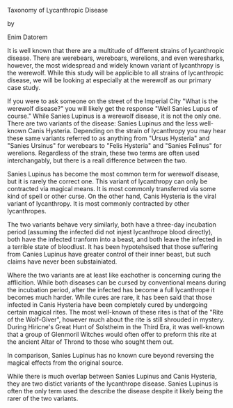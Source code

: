 Taxonomy of Lycanthropic Disease

by

Enim Datorem 

It is well known that there are a multitude of different strains of lycanthropic disease. There are werebears, wereboars, werelions, and even weresharks, however, the most widespread and widely known variant of lycanthropy is the werewolf. While this study will be applicible to all strains of lycanthropic disease, we will be looking at especially at the werewolf as our primary case study.

If you were to ask someone on the street of the Imperial City "What is the werewolf disease?" you will likely get the response "Well Sanies Lupus of course." While Sanies Lupinus is a werewolf disease, it is not the only one. There are two variants of the disease: Sanies Lupinus and the less well-known Canis Hysteria. Depending on the strain of lycanthropy you may hear these same variants referred to as anything from "Ursus Hysteria" and "Sanies Ursinus" for werebears to "Felis Hysteria" and "Sanies Felinus" for werelions. Regardless of the strain, these two terms are often used interchangably, but there is a reall difference between the two.

Sanies Lupinus has become the most common term for werewolf disease, but it is rarely the correct one. This variant of lycanthropy can only be contracted via magical means. It is most commonly transferred via some kind of spell or other curse. On the other hand, Canis Hysteria is the viral variant of lycanthropy. It is most commonly contracted by other lycanthropes.

The two variants behave very similarly, both have a three-day incubation period (assuming the infected did not injest lycanthrope blood directly), both have the infected tranform into a beast, and both leave the infected in a terrible state of bloodlust. It has been hypotehsised that those suffering from Canies Lupinus have greater control of their inner beast, but such claims have never been substainiated.

Where the two variants are at least like eachother is concerning curing the afflicition. While both diseases can be cursed by conventional means during the incubation period, after the infected has become a full lycanthrope it becomes much harder. While cures are rare, it has been said that those infected in Canis Hysteria have been completely cured by undergoing certain magical rites. The most well-known of these rites is that of the "Rite of the Wolf-Giver", however much about the rite is still shrouded in mystery. During Hiricne's Great Hunt of Solstheim in the Third Era, it was well-known that a group of Glenmoril Witches would often offer to preform this rite at the ancient Altar of Thrond to those who sought them out.

In comparison, Sanies Lupinus has no known cure beyond reversing the magical effects from the original source.

While there is much overlap between Sanies Lupinus and Canis Hysteria, they are two distict variants of the lycanthrope disease. Sanies Lupinus is often the only term used the describe the disease despite it likely being the rarer of the two variants.
